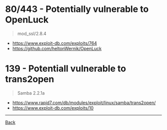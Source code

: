 # 80/443 - Potentially vulnerable to OpenLuck
> mod_ssl/2.8.4
- https://www.exploit-db.com/exploits/764
- https://github.com/heltonWernik/OpenLuck

# 139 - Potentiall vulnerable to trans2open
> Samba 2.2.1a  
- https://www.rapid7.com/db/modules/exploit/linux/samba/trans2open/
- https://www.exploit-db.com/exploits/10


---
[Back](README.md)